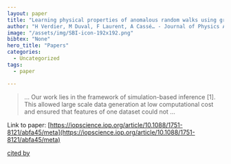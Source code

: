 ```yaml
---
layout: paper
title: "Learning physical properties of anomalous random walks using graph neural networks"
author: "H Verdier, M Duval, F Laurent, A Cassé… - Journal of Physics A …, 2021 - iopscience.iop.org"
image: "/assets/img/SBI-icon-192x192.png"
bibtex: "None"
hero_title: "Papers"
categories:
  - Uncategorized
tags:
  - paper

---
```

>… Our work lies in the framework of simulation-based inference [1]. This allowed large scale data generation at low computational cost and ensured that features of one dataset could not …

Link to paper: [https://iopscience.iop.org/article/10.1088/1751-8121/abfa45/meta](https://iopscience.iop.org/article/10.1088/1751-8121/abfa45/meta)

[cited by](https://scholar.google.com/scholar?cites=6807852971590788407&as_sdt=2005&sciodt=0,5&hl=en&num=20)
